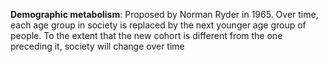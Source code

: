 **Demographic metabolism**: Proposed by Norman Ryder in 1965. Over time, each age group in society is replaced by the next younger age group of people. To the extent that the new cohort is different from the one preceding it, society will change over time
